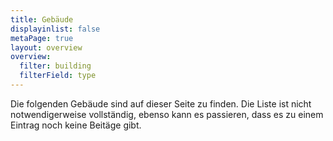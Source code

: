 ```yaml
---
title: Gebäude
displayinlist: false
metaPage: true
layout: overview
overview:
  filter: building
  filterField: type
---
```

Die folgenden Gebäude sind auf dieser Seite zu finden.
Die Liste ist nicht notwendigerweise vollständig, ebenso kann es passieren, dass es zu einem Eintrag noch keine Beitäge gibt.
